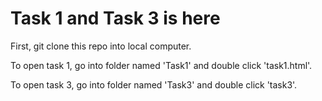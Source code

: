 # Task 1 and Task 3 is here

First, git clone this repo into local computer.

To open task 1, go into folder named 'Task1' and double click 'task1.html'.

To open task 3, go into folder named 'Task3' and double click 'task3'.
